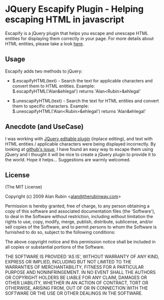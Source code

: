 
# JQuery Escapify Plugin - Helping escaping HTML in javascript

Escapify is a jQuery plugin that helps you escape and unescape HTML entities for displaying them 
correctly in your page. For more details about HTML entities, please take a look [here](http://www.w3schools.com/html/html_entities.asp).

## Usage

Escapify adds two methods to jQuery:

* $.escapifyHTML(text) - Search the text for applicable characters and convert them to HTML entities. 
Example: $.escapifyHTML('Alan<Rubin>&ehlegal') returns 'Alan&lt;Rubin&gt;&amp;ehlegal'
	
* $.unescapifyHTML(text) - Search the text for HTML entities and convert them to specific characters.
Example: $.unescapifyHTML('Alan&lt;Rubin&gt;&amp;ehlegal') returns 'Alan<Rubin>&ehlegal'

## Anecdote (and UseCase)

I was working with [JQuery editable plugin](http://www.appelsiini.net/projects/jeditable) (inplace editing), and text with HTML entities / applicable characters were 
being displayed incorrectly. By looking at [github's issue](http://github.com/tuupola/jquery_jeditable/issues#issue/4), I have found an easy way to escape them using jQuery and I thought it will be nice to create a jQuery plugin to provide it to the world. Hope it helps... Suggestions are warmly welcomed.

## License 

(The MIT License)

Copyright (c) 2009 Alan Rubin &lt;alan@therubinway.com&gt;

Permission is hereby granted, free of charge, to any person obtaining
a copy of this software and associated documentation files (the
'Software'), to deal in the Software without restriction, including
without limitation the rights to use, copy, modify, merge, publish,
distribute, sublicense, and/or sell copies of the Software, and to
permit persons to whom the Software is furnished to do so, subject to
the following conditions:

The above copyright notice and this permission notice shall be
included in all copies or substantial portions of the Software.

THE SOFTWARE IS PROVIDED 'AS IS', WITHOUT WARRANTY OF ANY KIND,
EXPRESS OR IMPLIED, INCLUDING BUT NOT LIMITED TO THE WARRANTIES OF
MERCHANTABILITY, FITNESS FOR A PARTICULAR PURPOSE AND NONINFRINGEMENT.
IN NO EVENT SHALL THE AUTHORS OR COPYRIGHT HOLDERS BE LIABLE FOR ANY
CLAIM, DAMAGES OR OTHER LIABILITY, WHETHER IN AN ACTION OF CONTRACT,
TORT OR OTHERWISE, ARISING FROM, OUT OF OR IN CONNECTION WITH THE
SOFTWARE OR THE USE OR OTHER DEALINGS IN THE SOFTWARE.